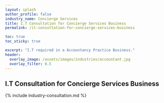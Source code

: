 ```yaml
---
layout: splash 
author_profile: false 
industry_name: Concierge Services
title: I.T Consultation for Concierge Services Business
permalink: /it-consultation-for-concierge-services-business

toc: true
toc_sticky: true

excerpt: "I.T required in a Accountancy Practice Business."
header:
  overlay_image: /assets/images/industries/accountant.jpg
  overlay_filter: 0.5 
---
```


## I.T Consultation for Concierge Services Business

{% include industry-consultation.md %}
